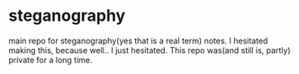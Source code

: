 # steganography
main repo for steganography(yes that is a real term)  notes. I hesitated making this, because well.. I just hesitated. This repo was(and still is, partly) private for a long time.
